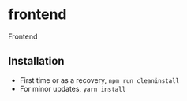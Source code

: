 # frontend
Frontend

## Installation

* First time or as a recovery, `npm run cleaninstall`
* For minor updates, `yarn install`
